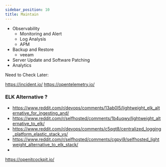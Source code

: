 ```yaml
---
sidebar_position: 10
title: Maintain
---
```


- Observability
  - Monitoring and Alert
  - Log Analysis
  - APM
- Backup and Restore
  - veeam
- Server Update and Software Patching
- Analytics


Need to Check Later: 

https://incident.io/
https://opentelemetry.io/

### ELK Alternative ? 

- https://www.reddit.com/r/devops/comments/13ab0l5/lightweight_elk_alternative_for_ingesting_and/
- https://www.reddit.com/r/selfhosted/comments/1b4uqwy/lightweight_alternative_to_elk/
- https://www.reddit.com/r/devops/comments/c5qgt8/centralized_logging_platform_elastic_stack_vs/
- https://www.reddit.com/r/selfhosted/comments/cgpyi9/selfhosted_lightweight_alternative_to_elk_stack/
- 


https://openitcockpit.io/